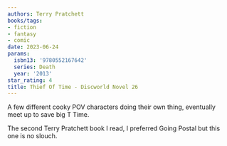 ```yaml
---
authors: Terry Pratchett
books/tags:
- fiction
- fantasy
- comic
date: 2023-06-24
params:
  isbn13: '9780552167642'
  series: Death
  year: '2013'
star_rating: 4
title: Thief Of Time - Discworld Novel 26
---
```


A few different cooky POV characters doing their own thing, eventually meet up
to save big T Time.

The second Terry Pratchett book I read, I preferred Going Postal but this one is
no slouch.

<!--more-->